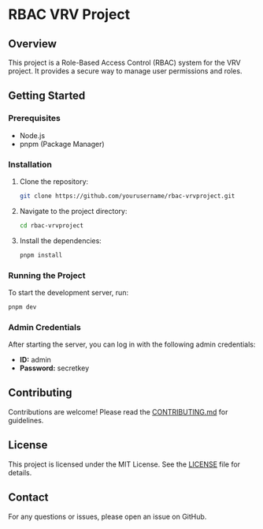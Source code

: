 # RBAC VRV Project

## Overview
This project is a Role-Based Access Control (RBAC) system for the VRV project. It provides a secure way to manage user permissions and roles.

## Getting Started

### Prerequisites
- Node.js
- pnpm (Package Manager)

### Installation
1. Clone the repository:
    ```sh
    git clone https://github.com/yourusername/rbac-vrvproject.git
    ```
2. Navigate to the project directory:
    ```sh
    cd rbac-vrvproject
    ```
3. Install the dependencies:
    ```sh
    pnpm install
    ```

### Running the Project
To start the development server, run:
```sh
pnpm dev
```

### Admin Credentials
After starting the server, you can log in with the following admin credentials:
- **ID:** admin
- **Password:** secretkey

## Contributing
Contributions are welcome! Please read the [CONTRIBUTING.md](CONTRIBUTING.md) for guidelines.

## License
This project is licensed under the MIT License. See the [LICENSE](LICENSE) file for details.

## Contact
For any questions or issues, please open an issue on GitHub.

